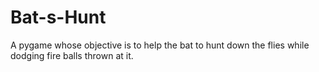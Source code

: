 # Bat-s-Hunt
A pygame whose objective is to help the bat to hunt down the flies while dodging fire balls thrown at it.
